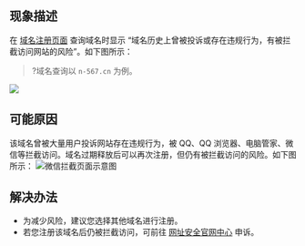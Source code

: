 
## 现象描述
在 [域名注册页面](https://dnspod.cloud.tencent.com/?from=qcloudHpProductDns/) 查询域名时显示 “域名历史上曾被投诉或存在违规行为，有被拦截访问网站的风险”。如下图所示：
>?域名查询以 `n-567.cn` 为例。
>
![](https://qcloudimg.tencent-cloud.cn/raw/2e4c25fc4d4670e2750ccbcc98b7ab0b.png)

## 可能原因
该域名曾被大量用户投诉网站存在违规行为，被 QQ、QQ 浏览器、电脑管家、微信等拦截访问。域名过期释放后可以再次注册，但仍有被拦截访问的风险。如下图所示：
![微信拦截页面示意图](https://qcloudimg.tencent-cloud.cn/raw/8553d21f4faebe419c7cb9fe8f92b2fa.png)

## 解决办法
- 为减少风险，建议您选择其他域名进行注册。
- 若您注册该域名后仍被拦截访问，可前往 [网址安全官网中心](https://urlsec.qq.com/complain.html) 申诉。
